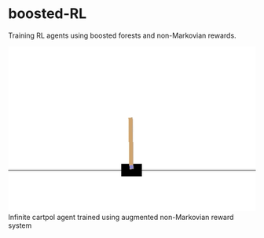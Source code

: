 # boosted-RL
Training RL agents using boosted forests and non-Markovian rewards.

![Infinite cartpole agent trained using augmented non-Markovian reward system](images/cp.gif)
Infinite cartpol agent trained using augmented non-Markovian reward system

